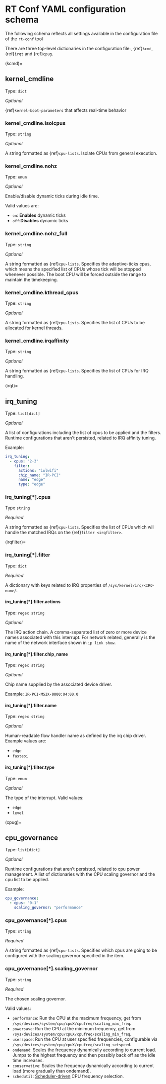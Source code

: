 # RT Conf YAML configuration schema

The following schema reflects all settings available in the configuration file of the `rt-conf` tool

There are three top-level dictionaries in the configuration file:, {ref}`kcmd`, {ref}`irqt` and {ref}`cpug`.

(kcmd)=
## kernel_cmdline

Type: `dict`

_Optional_

{ref}`kernel-boot-parameters` that affects real-time behavior


### kernel_cmdline.isolcpus

Type: `string`

_Optional_

A string formatted as {ref}`cpu-lists`. 
Isolate CPUs from general execution.

### kernel_cmdline.nohz

Type: `enum`

_Optional_

Enable/disable dynamic ticks during idle time.

Valid values are:
  * `on`: **Enables** dynamic ticks
  * `off`:**Disables** dynamic ticks

### kernel_cmdline.nohz_full

Type: `string`

_Optional_

A string formatted as {ref}`cpu-lists`. 
Specifies the adaptive-ticks cpus, which means the specified list of CPUs whose tick will be stopped whenever possible.
The boot CPU will be forced outside the range to maintain the timekeeping.

### kernel_cmdline.kthread_cpus

Type: `string`

_Optional_

A string formatted as {ref}`cpu-lists`. 
Specifies the list of CPUs to be allocated for kernel threads.

### kernel_cmdline.irqaffinity

Type: `string`

_Optional_

A string formatted as {ref}`cpu-lists`. 
Specifies the list of CPUs for IRQ handling.

(irqt)=
## irq_tuning 

Type: `list[dict]`

_Optional_

A list of configurations including the list of cpus to be applied and the filters.
Runtime configurations that aren't persisted, related to IRQ affinity tuning.

Example:

```yaml
irq_tuning:
  - cpus: "2-3"
    filter:
      actions: "iwlwifi"
      chip_name: "IR-PCI"
      name: "edge"
      type: "edge"
```

### irq_tuning[*].cpus

Type `string`

_Required_

A string formatted as {ref}`cpu-lists`. 
Specifies the list of CPUs which will handle the matched IRQs on the {ref}`filter <irqfilter>`.

(irqfilter)=
### irq_tuning[*].filter

Type: `dict`

_Required_

A dictionary with keys related to IRQ properties of `/sys/kernel/irq/<IRQ-num>/`.

#### irq_tuning[*].filter.actions

Type: `regex string`

_Optional_

The IRQ action chain. A comma-separated list of zero or more device names associated with this interrupt.
For network related, generally is the name of the network interface shown in `ip link show`. 

#### irq_tuning[*].filter.chip_name

Type: `regex string`

_Optional_

Chip name supplied by the associated device driver.

Example: `IR-PCI-MSIX-0000:04:00.0`

#### irq_tuning[*].filter.name

Type: `regex string`

_Optional_

Human-readable flow handler name as defined by the irq chip driver.
Example values are:
  * `edge`
  * `fasteoi`

#### irq_tuning[*].filter.type

Type: `enum`

_Optional_

The type of the interrupt.
Valid values:
  * `edge`
  * `level` 

(cpug)=
## cpu_governance

Type: `list[dict]`

_Optional_

Runtime configurations that aren't persisted, related to cpu power management.
A list of dictionaries with the CPU scaling governor and the cpu list to be applied.

Example:

```yaml
cpu_governance: 
  - cpus: "0-1"
    scaling_governor: "performance"
```

### cpu_governance[*].cpus

Type: `string`

_Required_

A string formatted as {ref}`cpu-lists`. 
Specifies which cpus are going to be configured with the scaling governor specified in the item.


### cpu_governance[*].scaling_governor

Type: `string`

_Required_

The chosen scaling governor.

Valid values:
  * `performance`: Run the CPU at the maximum frequency, get from `/sys/devices/system/cpu/cpuX/cpufreq/scaling_max_freq`.
  * `powersave`: Run the CPU at the minimum frequency, get from `/sys/devices/system/cpu/cpuX/cpufreq/scaling_min_freq`. 
  * `userspace`: Run the CPU at user specified frequencies, configurable via `/sys/devices/system/cpu/cpuX/cpufreq/scaling_setspeed`. 
  * `ondemand`: Scales the frequency dynamically according to current load. Jumps to the highest frequency and then possibly back off as the idle time increases.
  * `conservative`: Scales the frequency dynamically according to current load (more gradually than ondemand).
  * `schedutil`: [Scheduler-driven](https://lwn.net/Articles/682391/) CPU frequency selection.


